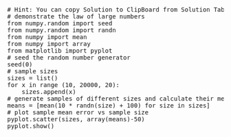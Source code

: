<pre class="file" data-target="clipboard">
# Hint: You can copy Solution to ClipBoard from Solution Tab in Step 3
# demonstrate the law of large numbers
from numpy.random import seed
from numpy.random import randn
from numpy import mean
from numpy import array
from matplotlib import pyplot
# seed the random number generator
seed(0)
# sample sizes
sizes = list()
for x in range (10, 20000, 20):
    sizes.append(x)
# generate samples of different sizes and calculate their means
means = [mean(10 * randn(size) + 100) for size in sizes]
# plot sample mean error vs sample size
pyplot.scatter(sizes, array(means)-50)
pyplot.show()

</pre>
